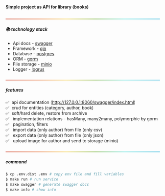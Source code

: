 #### Simple project as API for library (books)
<div id="library-top"></div>

![-----------------------------------------------------](/storage/img/rainbow.png)
##### 📚 technology stack
<ul>
<li>Api docs - <a href="https://github.com/swaggo/gin-swagger">swagger</a></li>
<li>Framework - <a href="https://github.com/gin-gonic/gin">gin</a></li>
<li>Database - <a href="https://www.postgresql.org/">postgres</a></li>
<li>ORM - <a href="https://gorm.io/index.html">gorm</a></li>
<li>File storage - <a href="https://min.io/">minio</a></li>
<li>Logger - <a href="https://github.com/sirupsen/logrus">logrus</a></li>
</ul>

![-----------------------------------------------------](/storage/img/rainbow.png)
##### features

✅&nbsp;&nbsp;api documentation (http://127.0.0.1:8060/swagger/index.html) <br>
✅&nbsp;&nbsp;crud for entities (category, author, book) <br>
✅&nbsp;&nbsp;soft/hard delete, restore from archive <br>
✅&nbsp;&nbsp; implementation relations - hasMany, many2many, polymorphic by gorm<br>
✅&nbsp;&nbsp; pagination, filters <br>
✅&nbsp;&nbsp; import data (only author) from file (only csv)<br>
✅&nbsp;&nbsp; export data (only author) from file (only json)<br>
✅&nbsp;&nbsp; upload image for author and send to storage (minio)<br>

![-----------------------------------------------------](/storage/img/rainbow.png)
##### command

```sh
$ cp .env.dist .env # copy env file and fill variables
$ make run # run service
$ make swagger # generate swagger docs
$ make info # show info
```
